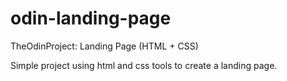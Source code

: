 # odin-landing-page
TheOdinProject: Landing Page (HTML + CSS)

Simple project using html and css tools to create a landing page.
